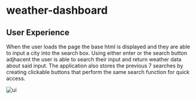 # weather-dashboard
## User Experience 
When the user loads the page the base html is displayed and they are able to input a city into 
the search box. Using either enter or the search button adjhacent the user is able to search 
their input and return weather data about said input. The application also stores the previous 
7 searches by creating clickable buttons that perform the same search function for quick access. 

![ui](https://user-images.githubusercontent.com/58165715/74265102-e0b32700-4ccf-11ea-9fb6-3732c0d4510b.JPG)

